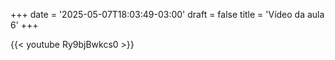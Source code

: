 +++
date = '2025-05-07T18:03:49-03:00'
draft = false
title = 'Vídeo da aula 6'
+++

{{< youtube Ry9bjBwkcs0 >}}

